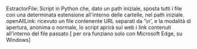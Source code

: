 EstractorFile: Script in Python che, dato un path iniziale, sposta tutti i file con una determinata estensione all'interno delle cartelle, nel path iniziale.
openAllLink: ricevuto un file contenente URL separati da '\n', e la modalità di apertura, anonima o normale, lo script aprirà sul web i link contenuti all'interno del file passato [ per ora funziano solo con Microsoft Edge, su Windows]
